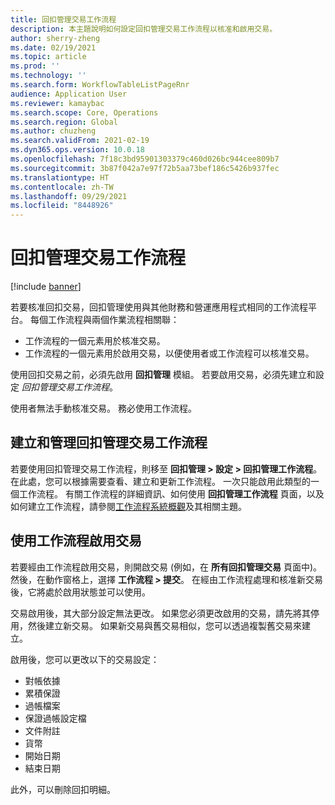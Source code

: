 ```yaml
---
title: 回扣管理交易工作流程
description: 本主題說明如何設定回扣管理交易工作流程以核准和啟用交易。
author: sherry-zheng
ms.date: 02/19/2021
ms.topic: article
ms.prod: ''
ms.technology: ''
ms.search.form: WorkflowTableListPageRnr
audience: Application User
ms.reviewer: kamaybac
ms.search.scope: Core, Operations
ms.search.region: Global
ms.author: chuzheng
ms.search.validFrom: 2021-02-19
ms.dyn365.ops.version: 10.0.18
ms.openlocfilehash: 7f18c3bd95901303379c460d026bc944cee809b7
ms.sourcegitcommit: 3b87f042a7e97f72b5aa73bef186c5426b937fec
ms.translationtype: HT
ms.contentlocale: zh-TW
ms.lasthandoff: 09/29/2021
ms.locfileid: "8448926"
---
```

# <a name="rebate-management-deal-workflows"></a>回扣管理交易工作流程

[!include [banner](../includes/banner.md)]

若要核准回扣交易，回扣管理使用與其他財務和營運應用程式相同的工作流程平台。 每個工作流程與兩個作業流程相關聯：

- 工作流程的一個元素用於核准交易。
- 工作流程的一個元素用於啟用交易，以便使用者或工作流程可以核准交易。

使用回扣交易之前，必須先啟用 **回扣管理** 模組。 若要啟用交易，必須先建立和設定 *回扣管理交易工作流程*。

使用者無法手動核准交易。 務必使用工作流程。

## <a name="create-and-manage-rebate-management-deal-workflows"></a>建立和管理回扣管理交易工作流程

若要使用回扣管理交易工作流程，則移至 **回扣管理 \> 設定 \> 回扣管理工作流程**。 在此處，您可以根據需要查看、建立和更新工作流程。 一次只能啟用此類型的一個工作流程。 有關工作流程的詳細資訊、如何使用 **回扣管理工作流程** 頁面，以及如何建立工作流程，請參閱[工作流程系統概觀](../../fin-ops-core/fin-ops/organization-administration/overview-workflow-system.md)及其相關主題。

## <a name="use-a-workflow-to-activate-a-deal"></a>使用工作流程啟用交易

若要經由工作流程啟用交易，則開啟交易 (例如，在 **所有回扣管理交易** 頁面中)。 然後，在動作窗格上，選擇 **工作流程 \> 提交**。 在經由工作流程處理和核准新交易後，它將處於啟用狀態並可以使用。

交易啟用後，其大部分設定無法更改。 如果您必須更改啟用的交易，請先將其停用，然後建立新交易。 如果新交易與舊交易相似，您可以透過複製舊交易來建立。

啟用後，您可以更改以下的交易設定：

- 對帳依據
- 累積保證
- 過帳檔案
- 保證過帳設定檔
- 文件附註
- 貨幣
- 開始日期
- 結束日期

此外，可以刪除回扣明細。
